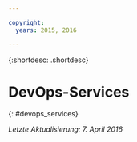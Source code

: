 ```yaml
---

copyright:
  years: 2015, 2016

---
```


{:shortdesc: .shortdesc} 

# DevOps-Services
{: #devops_services}

*Letzte Aktualisierung: 7. April 2016*
